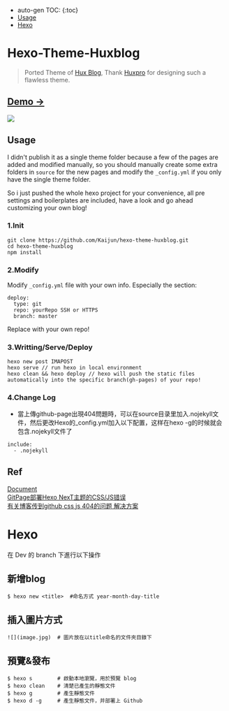 * auto-gen TOC:
{:toc}
* [Usage](#Usage)
* [Hexo](#Hexo)


# Hexo-Theme-Huxblog

> Ported Theme of [Hux Blog](https://github.com/Huxpro/huxpro.github.io), Thank [Huxpro](https://github.com/Huxpro) for designing such a flawless theme.

## [Demo &rarr;](http://kaijun.github.io/hexo-theme-huxblog)

![](http://huangxuan.me/img/blog-desktop.jpg)

## Usage

I didn't publish it as a single theme folder because a few of the pages are added and modified manually, so you should manually create some extra folders in `source` for the new pages and modify the `_config.yml` if you only have the single theme folder.

So i just pushed the whole hexo project for your convenience, all pre settings and boilerplates are included, have a look and go ahead customizing your own blog!

### 1.Init

```
git clone https://github.com/Kaijun/hexo-theme-huxblog.git
cd hexo-theme-huxblog
npm install
```

### 2.Modify
Modify `_config.yml` file with your own info.
Especially the section:

```
deploy:
  type: git
  repo: yourRepo SSH or HTTPS
  branch: master
```
Replace with your own repo!

### 3.Writting/Serve/Deploy

```
hexo new post IMAPOST
hexo serve // run hexo in local environment
hexo clean && hexo deploy // hexo will push the static files automatically into the specific branch(gh-pages) of your repo!
```

### 4.Change Log

-  當上傳github-page出現404問題時，可以在source目录里加入.nojekyll文件，然后更改Hexo的_config.yml加入以下配置，这样在hexo -g的时候就会包含.nojekyll文件了
```
include:
  - .nojekyll
```

## Ref
[Document](https://github.com/Huxpro/huxpro.github.io)  
[GitPage部署Hexo NexT主题的CSS/JS错误](http://awhisper.github.io/2016/11/21/GitPage-Next%E7%9A%84CSS-JS%E9%94%99%E8%AF%AF/)  
[有关博客传到github css js 404的问题 解决方案](https://github.com/iissnan/hexo-theme-next/issues/1220)  

# Hexo 
在 Dev 的 branch 下進行以下操作

## 新增blog
```
$ hexo new <title>  #命名方式 year-month-day-title
```

## 插入圖片方式
```
![](image.jpg)  # 圖片放在以title命名的文件夾目錄下

```

## 預覽&發布
```
$ hexo s		# 啟動本地瀏覽，用於預覽 blog
$ hexo clean    # 清楚已產生的靜態文件
$ hexo g        # 產生靜態文件
$ hexo d -g     # 產生靜態文件，并部署上 Github

```



